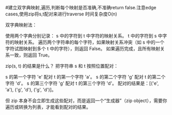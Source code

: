  #建立双字典映射,遍历,判断每个映射是否准确,不准确return false.注意edge cases,使用zip将s,t配对来进行traverse
 时间复杂度O(n)

双字典映射法：

使用两个字典分别记录：
s 中的字符到 t 中字符的映射关系。
t 中的字符到 s 中字符的映射关系。
遍历两个字符串的每个字符，如果映射关系冲突（如 s 中的一个字符试图映射到多个 t 中的字符），则返回 False。
如果遍历完成，且所有映射关系一致，则返回 True。

zip(s, t) 的结果是什么？
把字符串 s 和 t 按照位置配对：

s 的第一个字符 'e' 配对 t 的第一个字符 'a'。
s 的第二个字符 'g' 配对 t 的第二个字符 'd'。
s 的第三个字符 'g' 配对 t 的第三个字符 'd'。
配对的结果是：[('e', 'a'), ('g', 'd'), ('g', 'd')]。

但 zip 本身不会立即生成这些配对，而是返回一个“生成器”（zip object），需要你遍历或转换为列表，才能看到配对的结果。
